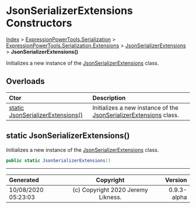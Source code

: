 ﻿# JsonSerializerExtensions Constructors

[Index](../index.md) > [ExpressionPowerTools.Serialization](ExpressionPowerTools.Serialization.a.md) > [ExpressionPowerTools.Serialization.Extensions](ExpressionPowerTools.Serialization.Extensions.n.md) > [JsonSerializerExtensions](ExpressionPowerTools.Serialization.Extensions.JsonSerializerExtensions.cs.md) > **JsonSerializerExtensions()**

Initializes a new instance of the [JsonSerializerExtensions](ExpressionPowerTools.Serialization.Extensions.JsonSerializerExtensions.cs.md) class.

## Overloads

| Ctor | Description |
| :-- | :-- |
| [static JsonSerializerExtensions()](#static-jsonserializerextensions) | Initializes a new instance of the [JsonSerializerExtensions](ExpressionPowerTools.Serialization.Extensions.JsonSerializerExtensions.cs.md) class. |

## static JsonSerializerExtensions()

Initializes a new instance of the [JsonSerializerExtensions](ExpressionPowerTools.Serialization.Extensions.JsonSerializerExtensions.cs.md) class.

```csharp
public static JsonSerializerExtensions()
```



---

| Generated | Copyright | Version |
| :-- | :-: | --: |
| 10/08/2020 05:23:03 | (c) Copyright 2020 Jeremy Likness. | 0.9.3-alpha |
